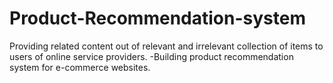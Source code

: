 # Product-Recommendation-system

Providing related content out of relevant and irrelevant collection of items to users of online service providers.
-Building product recommendation system for e-commerce websites.



